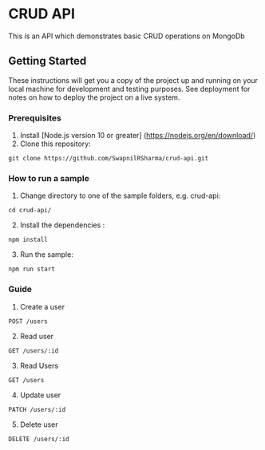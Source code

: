 # CRUD API
This is an API which demonstrates basic CRUD operations on MongoDb
## Getting Started
These instructions will get you a copy of the project up and running on your local machine for development and testing purposes. See deployment for notes on how to deploy the project on a live system.

### Prerequisites

1. Install [Node.js version 10 or greater] (https://nodejs.org/en/download/)
2. Clone this repository:
```
git clone https://github.com/SwapnilRSharma/crud-api.git
```

### How to run a sample

1. Change directory to one of the sample folders, e.g. crud-api:


```
cd crud-api/
```

2. Install the dependencies :

```
npm install
```

3. Run the sample:

```
npm run start
```

### Guide

1. Create a user

```
POST /users
```
2. Read user

```
GET /users/:id
```

3. Read Users

```
GET /users
```
4. Update user

```
PATCH /users/:id
```
5. Delete user

```
DELETE /users/:id
```